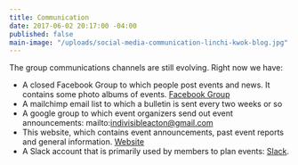 ```yaml
---
title: Communication
date: 2017-06-02 20:17:00 -04:00
published: false
main-image: "/uploads/social-media-communication-linchi-kwok-blog.jpg"
---
```


The group communications channels are still evolving. Right now we have:
* 	A closed Facebook Group to which people post events and news. It contains some photo albums of events. [Facebook Group](http://www.facebook.com/groups/indivisibleacton)
*	A mailchimp email list to which a bulletin is sent every two weeks or so
*	A google group to which event organizers send out event announcements: mailto:indivisibleacton@gmail.com
*	This website, which contains event announcements, past event reports and general information. [Website](http://www.indivisibleacton.org)
*	A Slack account that is primarily used by members to plan events: [Slack](http://indivisibleacton.slack.com).
